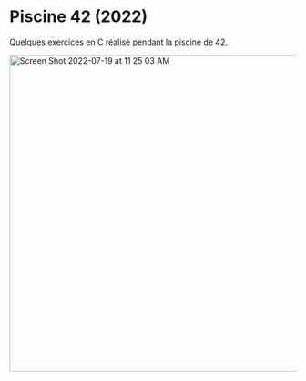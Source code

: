 # Piscine 42 (2022)

Quelques exercices en C réalisé pendant la piscine de 42.

<img width="556" alt="Screen Shot 2022-07-19 at 11 25 03 AM" src="https://user-images.githubusercontent.com/109721611/180368997-a8d93fe5-2ab2-41fa-9c1f-71e7f1f64e87.png">
